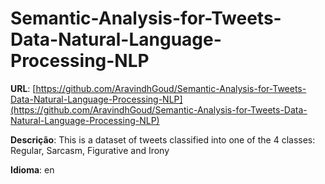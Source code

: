# Semantic-Analysis-for-Tweets-Data-Natural-Language-Processing-NLP
**URL**: [https://github.com/AravindhGoud/Semantic-Analysis-for-Tweets-Data-Natural-Language-Processing-NLP](https://github.com/AravindhGoud/Semantic-Analysis-for-Tweets-Data-Natural-Language-Processing-NLP)

**Descrição**: This is a dataset of tweets classified into one of the 4 classes: Regular, Sarcasm, Figurative and Irony

**Idioma**: en
